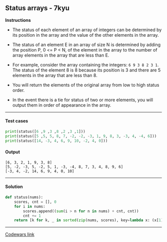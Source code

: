 ## Status arrays - 7kyu

**Instructions**

- The status of each element of an array of integers can be determined by its position in the array and the value of the other elements in the array. 

- The status of an element E in an array of size N is determined by adding the position P, 0 <= P < N, of the element in the array to the number of array elements in the array that are less than E.

- For example, consider the array containing the integers: `6 9 3 8 2 3 1`. The status of the element 8 is 8 because its position is 3 and there are 5 elements in the array that are less than 8.

- You will return the elements of the original array from low to high status order. 

- In the event there is a tie for status of two or more elements, you will output them in order of appearance in the array.

---

#### Test cases

```python
print(status([6 ,9 ,3 ,8 ,2 ,3 ,1]))
print(status([5 ,5, 5, 8, 7, -2, -2, -3, 1, 9, 8, 3, -3, 4, -4, 6]))
print(status([14, -3, 4, 6, 9, 10, -2, 4, 0]))
```

#### Output 

```
[6, 3, 2, 1, 9, 3, 8]
[5, -2, -3, 5, -2, 5, 1, -3, -4, 8, 7, 3, 4, 8, 9, 6]
[-3, 4, -2, 14, 6, 9, 4, 0, 10]
```

---

#### Solution

```python
def status(nums):
    scores, cnt = [], 0
    for i in nums: 
        scores.append((sum(i > n for n in nums) + cnt, cnt))
        cnt += 1
    return [k for k, _ in sorted(zip(nums, scores), key=lambda x: (x[1][0], x[1][1]))]
```

---

[Codewars link](https://www.codewars.com/kata/601c18c1d92283000ec86f2b)
